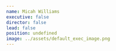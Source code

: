 ```yaml
---
name: Micah Williams
executive: false
director: false
lead: false
position: undefined
image: ../assets/default_exec_image.png
---
```


